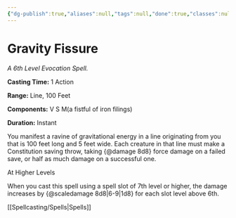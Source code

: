 ```yaml
---
{"dg-publish":true,"aliases":null,"tags":null,"done":true,"classes":null,"spellLevel":6,"school":"Evocation","source":"EGW","permalink":"/spells/gravity-fissure/","dgHomeLink":false,"dgPassFrontmatter":true}
---
```


# Gravity Fissure
*A 6th Level Evocation Spell.*

**Casting Time:** 1 Action

**Range:** Line, 100 Feet

**Components:** V S M(a fistful of iron filings)

**Duration:** Instant

You manifest a ravine of gravitational energy in a line originating from you that is 100 feet long and 5 feet wide. Each creature in that line must make a Constitution saving throw, taking {@damage 8d8} force damage on a failed save, or half as much damage on a successful one.

At Higher Levels

When you cast this spell using a spell slot of 7th level or higher, the damage increases by {@scaledamage 8d8|6-9|1d8} for each slot level above 6th.

[[Spellcasting/Spells|Spells]]